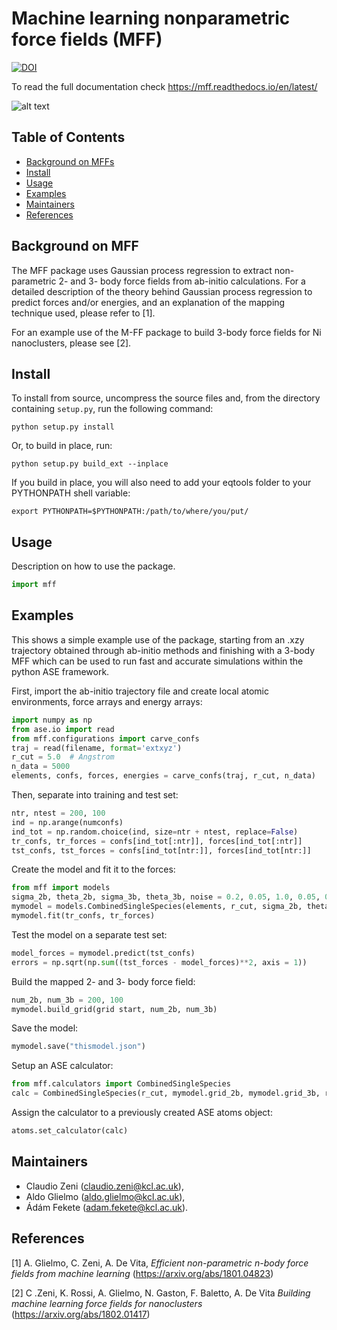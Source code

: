 # Machine learning nonparametric force fields (MFF)

[![DOI](https://zenodo.org/badge/123019663.svg)](https://zenodo.org/badge/latestdoi/123019663)

To read the full documentation check https://mff.readthedocs.io/en/latest/

![alt text](https://github.com/kcl-tscm/mff/blob/master/docs/_static/mff_logo_2.svg)
## Table of Contents

- [Background on MFFs](#background)
- [Install](#install)
- [Usage](#usage)
- [Examples](#examples)
- [Maintainers](#maintainers)
- [References](#references)

## Background on MFF

The MFF package uses Gaussian process regression to extract non-parametric 2- and 3- body force fields from ab-initio calculations.
For a detailed description of the theory behind Gaussian process regression to predict forces and/or energies, and an explanation of the mapping technique used, please refer to [1].

For an example use of the M-FF package to build 3-body force fields for Ni nanoclusters, please see [2].

## Install

To install from source, uncompress the source files and, from the directory containing `setup.py`, run the following command:
    
    python setup.py install

Or, to build in place, run:
    
    python setup.py build_ext --inplace

If you build in place, you will also need to add your eqtools folder to your PYTHONPATH shell variable:
    
    export PYTHONPATH=$PYTHONPATH:/path/to/where/you/put/

## Usage

Description on how to use the package.

```py
import mff

```

## Examples
This shows a simple example use of the package, starting from an .xzy trajectory obtained through ab-initio methods and
finishing with a 3-body MFF which can be used to run fast and accurate simulations within the python ASE framework.

First, import the ab-initio trajectory file and create local atomic environments, force arrays and energy arrays:

```py
import numpy as np
from ase.io import read
from mff.configurations import carve_confs
traj = read(filename, format='extxyz')
r_cut = 5.0  # Angstrom
n_data = 5000
elements, confs, forces, energies = carve_confs(traj, r_cut, n_data)

```

Then, separate into training and test set:

```py
ntr, ntest = 200, 100
ind = np.arange(numconfs)
ind_tot = np.random.choice(ind, size=ntr + ntest, replace=False)
tr_confs, tr_forces = confs[ind_tot[:ntr]], forces[ind_tot[:ntr]]
tst_confs, tst_forces = confs[ind_tot[ntr:]], forces[ind_tot[ntr:]]

```

Create the model and fit it to the forces:

```py
from mff import models
sigma_2b, theta_2b, sigma_3b, theta_3b, noise = 0.2, 0.05, 1.0, 0.05, 0.001
mymodel = models.CombinedSingleSpecies(elements, r_cut, sigma_2b, theta_2b, sigma_3b, theta_3b, noise)
mymodel.fit(tr_confs, tr_forces)

```

Test the model on a separate test set:
```py
model_forces = mymodel.predict(tst_confs)
errors = np.sqrt(np.sum((tst_forces - model_forces)**2, axis = 1))

```

Build the mapped 2- and 3- body force field:

```py
num_2b, num_3b = 200, 100
mymodel.build_grid(grid start, num_2b, num_3b)

```
Save the model:

```py
mymodel.save("thismodel.json")

```
Setup an ASE calculator:

```py
from mff.calculators import CombinedSingleSpecies
calc = CombinedSingleSpecies(r_cut, mymodel.grid_2b, mymodel.grid_3b, rep_alpha = 1.9)

```
Assign the calculator to a previously created ASE atoms object:

```py
atoms.set_calculator(calc)

```


## Maintainers

* Claudio Zeni (claudio.zeni@kcl.ac.uk),
* Aldo Glielmo (aldo.glielmo@kcl.ac.uk),
* Ádám Fekete (adam.fekete@kcl.ac.uk).

## References

[1] A. Glielmo, C. Zeni, A. De Vita, *Efficient non-parametric n-body force fields from machine learning* (https://arxiv.org/abs/1801.04823)

[2] C .Zeni, K. Rossi, A. Glielmo, N. Gaston, F. Baletto, A. De Vita *Building machine learning force fields for nanoclusters* (https://arxiv.org/abs/1802.01417)
